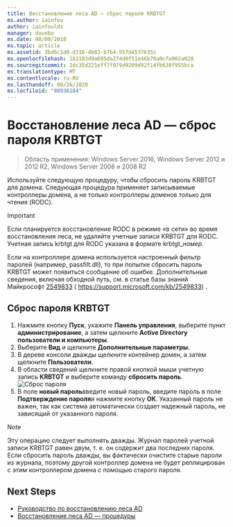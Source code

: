 ```yaml
---
title: Восстановление леса AD — сброс пароля KRBTGT
ms.author: iainfou
author: iainfoulds
manager: daveba
ms.date: 08/09/2018
ms.topic: article
ms.assetid: 3bd6c1d0-d316-4b03-b7b4-557d4537635c
ms.openlocfilehash: 1b2183d9a695da274d0f51e46b70a0cfe002a020
ms.sourcegitcommit: 1dc35d221eff7f079d9209d92f14fb630f955bca
ms.translationtype: MT
ms.contentlocale: ru-RU
ms.lasthandoff: 08/26/2020
ms.locfileid: "88938184"
---
```

# <a name="ad-forest-recovery---resetting-the-krbtgt-password"></a>Восстановление леса AD — сброс пароля KRBTGT

>Область применения: Windows Server 2016, Windows Server 2012 и 2012 R2, Windows Server 2008 и 2008 R2

Используйте следующую процедуру, чтобы сбросить пароль KRBTGT для домена. Следующая процедура применяет записываемые контроллеры домена, а не только контроллеры доменов только для чтения (RODC).

> [!IMPORTANT]
> Если планируется восстановление RODC в режиме «в сети» во время восстановления леса, не удаляйте учетные записи KRBTGT для RODC. Учетная запись krbtgt для RODC указана в формате krbtgt_*номер*.
>
> Если на контроллере домена используется настроенный фильтр паролей (например, passfilt.dll), то при попытке сбросить пароль KRBTGT может появиться сообщение об ошибке. Дополнительные сведения, включая обходной путь, см. в статье базы знаний Майкрософт [2549833](https://support.microsoft.com/kb/2549833) ( https://support.microsoft.com/kb/2549833) .

## <a name="to-reset-the-krbtgt-password"></a>Сброс пароля KRBTGT

1. Нажмите кнопку **Пуск**, укажите **Панель управления**, выберите пункт **администрирование**, а затем щелкните **Active Directory пользователи и компьютеры**.
2. Выберите **Вид** и щелкните **Дополнительные параметры**.
3. В дереве консоли дважды щелкните контейнер домен, а затем щелкните **Пользователи**.
4. В области сведений щелкните правой кнопкой мыши учетную запись **KRBTGT** и выберите команду **сбросить пароль**.
   ![Сброс пароля](media/AD-Forest-Recovery-Resetting-the-krbtgt-password/resetpass1.png)
5. В поле **новый пароль**введите новый пароль, введите пароль в поле **Подтверждение пароля**и нажмите кнопку **ОК**. Указанный пароль не важен, так как система автоматически создает надежный пароль, не зависящий от указанного пароля.

> [!NOTE]
> Эту операцию следует выполнять дважды. Журнал паролей учетной записи KRBTGT равен двум, т. е. он содержит два последних пароля. Если сбросить пароль дважды, вы фактически очистите старые пароли из журнала, поэтому другой контроллер домена не будет реплицирован с этим контроллером домена с помощью старого пароля.

## <a name="next-steps"></a>Next Steps

- [Руководство по восстановлению леса AD](AD-Forest-Recovery-Guide.md)
- [Восстановление леса AD — процедуры](AD-Forest-Recovery-Procedures.md)
